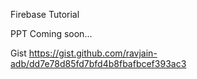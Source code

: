 Firebase Tutorial

PPT
Coming soon...

Gist
https://gist.github.com/ravjain-adb/dd7e78d85fd7bfd4b8fbafbcef393ac3
